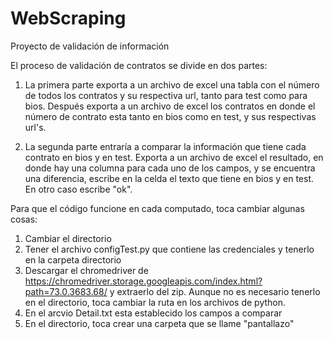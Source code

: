 # WebScraping
Proyecto de validación de información

El proceso de validación de contratos se divide en dos partes:

1. La primera parte exporta a un archivo de excel una tabla con el número de todos los contratos y su respectiva url, tanto para test como para bios.
Después exporta a un archivo de excel los contratos en donde el número de contrato esta tanto en bios como en test, y sus respectivas url's.

2. La segunda parte entraría a comparar la información que tiene cada contrato en bios y en test. Exporta a un archivo de excel el resultado,
en donde hay una columna para cada uno de los campos, y se encuentra una diferencia, escribe en la celda el texto que tiene en bios y en test.
En otro caso escribe "ok".

Para que el código funcione en cada computado, toca cambiar algunas cosas:
 1. Cambiar el directorio
 2. Tener el archivo configTest.py que contiene las credenciales y tenerlo en la carpeta directorio
 3. Descargar el chromedriver de https://chromedriver.storage.googleapis.com/index.html?path=73.0.3683.68/ y extraerlo del zip.
 Aunque no es necesario tenerlo en el directorio, toca cambiar la ruta en los archivos de python.
 4. En el arcvio Detail.txt esta establecido los campos a comparar
 5. En el directorio, toca crear una carpeta que se llame "pantallazo"
 

